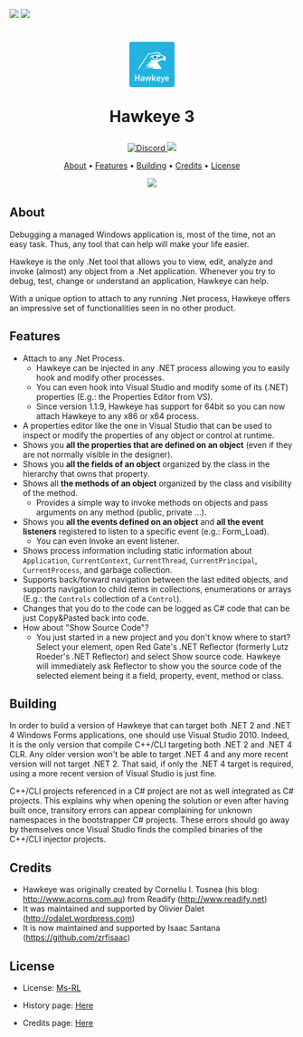 [//]: # (# - language)
[![](https://img.shields.io/badge/english-000080?style=for-the-badge)](https://github.com/zrfisaac/DBMS-Easy/blob/main/README.en-US.md)
[![](https://img.shields.io/badge/português-008000?style=for-the-badge)](https://github.com/zrfisaac/DBMS-Easy/blob/main/README.pt-BR.md)


<h1 align="center">
<img src="https://github.com/zrfisaac/Hawkeye3/blob/master/art/Laure/hawkeye.jpg" width="80">
<p>Hawkeye 3</p>
</h1>

<p align="center">
	<a href="https://github.com/zrfisaac/Hawkeye3/releases/download/v3.0.0/Hawkeye.3.0.0.Install.exe">
		<img src="https://img.shields.io/badge/version-3.0.0-blue?style=flat-square" alt="Discord">
	</a>
	<a href="https://www.patreon.com/zrfisaac">
		<img src="https://img.shields.io/badge/$-donate-ff69b4.svg?&maxAge=2592000&amp;style=flat-square">
	</a>
</p>

<p align="center">
  <a href="#about">About</a> •
  <a href="#features">Features</a> •
  <a href="#building">Building</a> •
  <a href="#credits">Credits</a> •
  <a href="#license">License</a>
</p>

<p align="center">
<img src="https://user-images.githubusercontent.com/16006294/218315541-137cfe51-d15f-42bf-b3be-3d064acd6191.png">
</p>

## About

Debugging a managed Windows application is, most of the time, not an easy task. Thus, any tool that can help will make your life easier.

Hawkeye is the only .Net tool that allows you to view, edit, analyze and invoke (almost) any object from a .Net application. Whenever you try to debug, test, change or understand an application, Hawkeye can help.

With a unique option to attach to any running .Net process, Hawkeye offers an impressive set of functionalities seen in no other product.

## Features

* Attach to any .Net Process.
  * Hawkeye can be injected in any .NET process allowing you to easily hook and modify other processes.
  * You can even hook into Visual Studio and modify some of its (.NET) properties (E.g.: the Properties Editor from VS).
  * Since version 1.1.9, Hawkeye has support for 64bit so you can now attach Hawkeye to any x86 or x64 process.
* A properties editor like the one in Visual Studio that can be used to inspect or modify the properties of any object or control at runtime.
* Shows you **all the properties that are defined on an object** (even if they are not normally visible in the designer).
* Shows you **all the fields of an object** organized by the class in the hierarchy that owns that property.
* Shows all **the methods of an object** organized by the class and visibility of the method.
  * Provides a simple way to invoke methods on objects and pass arguments on any method (public, private ...).
* Shows you **all the events defined on an object** and **all the event listeners** registered to listen to a specific event (e.g.: Form_Load).
  * You can even Invoke an event listener.
* Shows process information including static information about `Application`, `CurrentContext`, `CurrentThread`, `CurrentPrincipal`, `CurrentProcess`, and garbage collection.
* Supports back/forward navigation between the last edited objects, and supports navigation to child items in collections, enumerations or arrays (E.g.: the `Controls` collection of a `Control`).
* Changes that you do to the code can be logged as C# code that can be just Copy&Pasted back into code.
* How about "Show Source Code"?
  * You just started in a new project and you don't know where to start? Select your element, open Red Gate's .NET Reflector (formerly Lutz Roeder's .NET Reflector) and select Show source code. Hawkeye will immediately ask Reflector to show you the source code of the selected element being it a field, property, event, method or class.

## Building

In order to build a version of Hawkeye that can target both .NET 2 and .NET 4 Windows Forms applications, one should use Visual Studio 2010. Indeed, it is the only version that compile C++/CLI targeting both .NET 2 and .NET 4 CLR. Any older version won't be able to target .NET 4 and any more recent version will not target .NET 2. That said, if only the .NET 4 target is required, using a more recent version of Visual Studio is just fine.

C++/CLI projects referenced in a C# project are not as well integrated as C# projects. This explains why when opening the solution or even after having built once, transitory errors can appear complaining for unknown namespaces in the bootstrapper C# projects. These errors should go away by themselves once Visual Studio finds the compiled binaries of the C++/CLI injector projects.

## Credits

* Hawkeye was originally created by Corneliu I. Tusnea (his blog: <http://www.acorns.com.au>) from Readify (<http://www.readify.net>)
* It was maintained and supported by Olivier Dalet (<http://odalet.wordpress.com>)
* It is now maintained and supported by Isaac Santana (<https://github.com/zrfisaac>)

## License

* License: [Ms-RL][msrl]
* History page: [Here][history]
* Credits page: [Here][credits]

  [msrl]: src/License.md "MS-RL License"
  [history]: src/History.md "History"
  [credits]: src/Credits.md "Credits"
